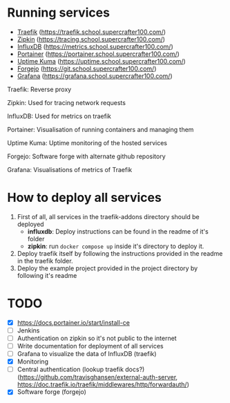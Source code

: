 # Running services

- [Traefik](https://traefik.school.supercrafter100.com/) (https://traefik.school.supercrafter100.com/)
- [Zipkin](https://tracing.school.supercrafter100.com/) (https://tracing.school.supercrafter100.com/)
- [InfluxDB](https://metrics.school.supercrafter100.com/) (https://metrics.school.supercrafter100.com/)
- [Portainer](https://portainer.school.supercrafter100.com/) (https://portainer.school.supercrafter100.com/)
- [Uptime Kuma](https://uptime.school.supercrafter100.com/) (https://uptime.school.supercrafter100.com/)
- [Forgejo](https://git.school.supercrafter100.com/) (https://git.school.supercrafter100.com/)
- [Grafana](https://grafana.school.supercrafter100.com/) (https://grafana.school.supercrafter100.com/)

Traefik: Reverse proxy

Zipkin: Used for tracing network requests

InfluxDB: Used for metrics on traefik

Portainer: Visualisation of running containers and managing them

Uptime Kuma: Uptime monitoring of the hosted services

Forgejo: Software forge with alternate github repository

Grafana: Visualisations of metrics of Traefik

# How to deploy all services

1. First of all, all services in the traefik-addons directory should be deployed
    - **influxdb**: Deploy instructions can be found in the readme of it's folder
    - **zipkin**: run `docker compose up` inside it's directory to deploy it.
2. Deploy traefik itself by following the instructions provided in the readme in the traefik folder.
3. Deploy the example project provided in the project directory by following it's readme

# TODO

- [x] https://docs.portainer.io/start/install-ce
- [ ] Jenkins
- [ ] Authentication on zipkin so it's not public to the internet
- [ ] Write documentation for deployment of all services
- [ ] Grafana to visualize the data of InfluxDB (traefik)
- [x] Monitoring
- [ ] Central authentication (lookup traefik docs?) (https://github.com/travisghansen/external-auth-server, https://doc.traefik.io/traefik/middlewares/http/forwardauth/)
- [x] Software forge (forgejo)
